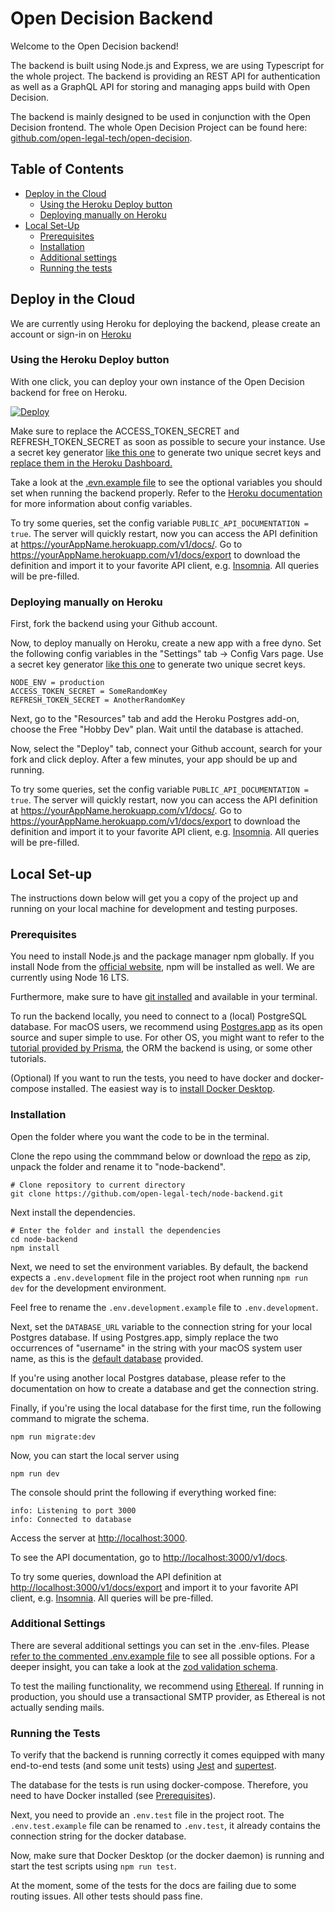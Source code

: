 # Open Decision Backend

Welcome to the Open Decision backend!

The backend is built using Node.js and Express, we are using Typescript for the whole project. The backend is providing an REST API for authentication as well as a GraphQL API for storing and managing apps build with Open Decision.

The backend is mainly designed to be used in conjunction with the Open Decision frontend. The whole Open Decision Project can be found here: [github.com/open-legal-tech/open-decision](https://github.com/open-legal-tech/open-decision).

## Table of Contents

- [Deploy in the Cloud](#deploy-in-the-cloud)
  - [Using the Heroku Deploy button](#using-the-heroku-deploy-button)
  - [Deploying manually on Heroku](#deploying-manually-on-heroku)
- [Local Set-Up](#local-set-up)
  - [Prerequisites](#prerequisites)
  - [Installation](#installation)
  - [Additional settings](#additional-settings)
  - [Running the tests](#running-the-tests)
## Deploy in the Cloud

We are currently using Heroku for deploying the backend, please create an account or sign-in on [Heroku](https://heroku.com)

### Using the Heroku Deploy button

With one click, you can deploy your own instance of the Open Decision backend for free on Heroku.

[![Deploy](https://www.herokucdn.com/deploy/button.svg)](https://heroku.com/deploy?template=https://github.com/open-legal-tech/node-backend)

Make sure to replace the ACCESS_TOKEN_SECRET and REFRESH_TOKEN_SECRET as soon as possible to secure your instance. Use a secret key generator [like this one](https://djecrety.ir/) to generate two unique secret keys and [replace them in the Heroku Dashboard.](https://devcenter.heroku.com/articles/config-vars#using-the-heroku-dashboard)

Take a look at the [.evn.example file](https://github.com/open-legal-tech/node-backend/blob/master/.env.example) to see the optional variables you should set when running the backend properly. Refer to the [Heroku documentation](https://devcenter.heroku.com/articles/config-vars#using-the-heroku-dashboard) for more information about config variables.

To try some queries, set the config variable `PUBLIC_API_DOCUMENTATION = true`. The server will quickly restart, now you can access the API definition at https://yourAppName.herokuapp.com/v1/docs/. Go to https://yourAppName.herokuapp.com/v1/docs/export to download the definition and import it to your favorite API client, e.g. [Insomnia](https://insomnia.rest/download). All queries will be pre-filled.

### Deploying manually on Heroku

First, fork the backend using your Github account.

Now, to deploy manually on Heroku, create a new app with a free dyno. Set the following config variables in the "Settings" tab -> Config Vars page. Use a secret key generator [like this one](https://djecrety.ir/) to generate two unique secret keys.

```
NODE_ENV = production
ACCESS_TOKEN_SECRET = SomeRandomKey
REFRESH_TOKEN_SECRET = AnotherRandomKey
```

Next, go to the "Resources" tab and add the Heroku Postgres add-on, choose the Free "Hobby Dev" plan. Wait until the database is attached.

Now, select the "Deploy" tab, connect your Github account, search for your fork and click deploy. After a few minutes, your app should be up and running.

To try some queries, set the config variable `PUBLIC_API_DOCUMENTATION = true`. The server will quickly restart, now you can access the API definition at https://yourAppName.herokuapp.com/v1/docs/. Go to https://yourAppName.herokuapp.com/v1/docs/export to download the definition and import it to your favorite API client, e.g. [Insomnia](https://insomnia.rest/download). All queries will be pre-filled.

## Local Set-up

The instructions down below will get you a copy of the project up and running on your local machine for development and testing purposes.

### Prerequisites

You need to install Node.js and the package manager npm globally. If you install Node from the [official website](https://nodejs.org/en/download/), npm will be installed as well. We are currently using Node 16 LTS.

Furthermore, make sure to have [git installed](https://git-scm.com/downloads) and available in your terminal.

To run the backend locally, you need to connect to a (local) PostgreSQL database. For macOS users, we recommend using [Postgres.app](https://postgresapp.com/) as its open source and super simple to use. For other OS, you might want to refer to the [tutorial provided by Prisma](https://www.prisma.io/dataguide/postgresql/setting-up-a-local-postgresql-database), the ORM the backend is using, or some other tutorials.

(Optional)
If you want to run the tests, you need to have docker and docker-compose installed. The easiest way is to [install Docker Desktop](https://www.docker.com/products/docker-desktop).

### Installation

Open the folder where you want the code to be in the terminal.

Clone the repo using the commmand below or download the [repo](https://github.com/open-legal-tech/node-backend) as zip, unpack the folder and rename it to "node-backend".

```
# Clone repository to current directory
git clone https://github.com/open-legal-tech/node-backend.git
```

Next install the dependencies.

```
# Enter the folder and install the dependencies
cd node-backend
npm install
```

Next, we need to set the environment variables. By default, the backend expects a `.env.development` file in the project root when running `npm run dev` for the development environment.

Feel free to rename the `.env.development.example` file to `.env.development`.

Next, set the `DATABASE_URL` variable to the connection string for your local Postgres database. If using Postgres.app, simply replace the two occurrences of "username" in the string with your macOS system user name, as this is the [default database](https://postgresapp.com/) provided.

If you're using another local Postgres database, please refer to the documentation on how to create a database and get the connection string.

Finally, if you're using the local database for the first time, run the following command to migrate the schema.

```
npm run migrate:dev
```

Now, you can start the local server using

```
npm run dev
```

The console should print the following if everything worked fine:

```
info: Listening to port 3000
info: Connected to database
```

Access the server at [http://localhost:3000](http://localhost:3000).

To see the API documentation, go to [http://localhost:3000/v1/docs](http://localhost:3000/v1/docs).

To try some queries, download the API definition at [http://localhost:3000/v1/docs/export](http://localhost:3000/v1/docs/export) and import it to your favorite API client, e.g. [Insomnia](https://insomnia.rest/download). All queries will be pre-filled.

### Additional Settings

There are several additional settings you can set in the .env-files. Please [refer to the commented .env.example file](https://github.com/open-legal-tech/node-backend/blob/master/.env.example) to see all possible options. For a deeper insight, you can take a look at the [zod validation schema](https://github.com/open-legal-tech/node-backend/blob/master/src/validations/env.validation.ts).

To test the mailing functionality, we recommend using [Ethereal](https://ethereal.email/). If running in production, you should use a transactional SMTP provider, as Ethereal is not actually sending mails.

### Running the Tests

To verify that the backend is running correctly it comes equipped with many end-to-end tests (and some unit tests) using [Jest](https://github.com/facebook/jest) and [supertest](https://github.com/visionmedia/supertest).

The database for the tests is run using docker-compose. Therefore, you need to have Docker installed (see [Prerequisites](#prerequisites)).

Next, you need to provide an `.env.test` file in the project root. The `.env.test.example` file can be renamed to `.env.test`, it already contains the connection string for the docker database.

Now, make sure that Docker Desktop (or the docker daemon) is running and start the test scripts using `npm run test`.

At the moment, some of the tests for the docs are failing due to some routing issues. All other tests should pass fine.